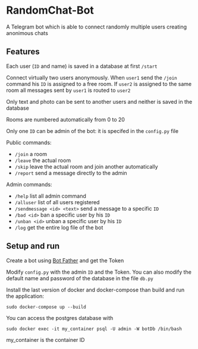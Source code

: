 # RandomChat-Bot
A Telegram bot which is able to connect randomly multiple users creating anonimous chats

## Features
Each user (`ID` and name) is saved in a database at first `/start`

Connect virtually two users anonymously. When `user1` send the `/join` command his `ID` is assigned to a free room. If `user2` is assigned to the same room all messages sent by `user1` is routed to `user2`

Only text and photo can be sent to another users and neither is saved in the database

Rooms are numbered automatically from 0 to 20

Only one `ID` can be admin of the bot: it is specifed in the `config.py` file

Public commands:

- `/join` a room
- `/leave` the actual room
- `/skip` leave the actual room and join another automatically
- `/report` send a message directly to the admin 

Admin commands:
- `/help` list all admin command
- `/alluser` list of all users registered
- `/sendmessage <id> <text>` send a message to a specific `ID`
- `/bad <id>` ban a specific user by his `ID`
- `/unban <id>` unban a specific user by his `ID`
- `/log` get the entire log file of the bot

## Setup and run
Create a bot using [Bot Father](https://telegram.me/BotFather) and get the Token

Modify `config.py` with the admin `ID` and the Token. You can also modify the default name and password of the database in the file `db.py`

Install the last version of docker and docker-compose than build and run the application:

`sudo docker-compose up --build`

You can access the postgres database with

`sudo docker exec -it my_container psql -U admin -W botDb /bin/bash`

my_container is the container ID






